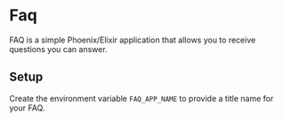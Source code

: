 # Faq

FAQ is a simple Phoenix/Elixir application that allows you to receive questions you can answer.

## Setup


Create the environment variable `FAQ_APP_NAME` to provide a title name for your FAQ.


